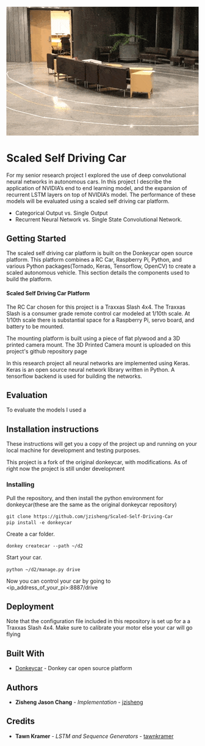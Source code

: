 ![Alt Text](https://raw.githubusercontent.com/jzisheng/Scaled-Self-Driving-Car/master/car_driving.gif)

# Scaled Self Driving Car


For my senior research project I explored the use of deep convolutional neural networks in autonomous cars. In this project I describe the application of NVIDIA’s end to end learning model, and the expansion of recurrent LSTM layers on top of NVIDIA’s model. The performance of these models will be evaluated using a scaled self driving car platform.

* Categorical Output vs. Single Output
* Recurrent Neural Network vs. Single State Convolutional Network.

## Getting Started

The scaled self driving car platform is built on the Donkeycar open source platform. This platform combines a RC Car, Raspberry Pi, Python, and various Python packages(Tornado, Keras, Tensorflow, OpenCV) to create a scaled autonomous vehicle. This section details the components used to build the platform.

#### Scaled Self Driving Car Platform

The RC Car chosen for this project is a Traxxas Slash 4x4. The Traxxas Slash is a consumer grade remote control car modeled at 1/10th scale. At 1/10th scale there is substantial space for a Raspberry Pi, servo board, and battery to be mounted.

The mounting platform is built using a piece of flat plywood and a 3D printed camera mount. The 3D Printed Camera mount is uploaded on this project's github repository page

In this research project all neural networks are implemented using Keras. Keras is an open source neural network library written in Python. A tensorflow backend is used for building the networks. 

## Evaluation
To evaluate the models I used a 

## Installation instructions

These instructions will get you a copy of the project up and running on your local machine for development and testing purposes.

This project is a fork of the original donkeycar, with modifications. As of right now the project is still under development

### Installing
Pull the repository, and then install the python environment for donkeycar(these are the same as the original donkeycar repository)

```
git clone https://github.com/jzisheng/Scaled-Self-Driving-Car
pip install -e donkeycar
```

Create a car folder.
```
donkey createcar --path ~/d2
```

Start your car.

```python ~/d2/manage.py drive```

Now you can control your car by going to <ip_address_of_your_pi>:8887/drive


## Deployment

Note that the configuration file included in this repository is set up for a a Traxxas Slash 4x4. Make sure to calibrate your motor else your car will go flying
## Built With

* [Donkeycar](https://github.com/wroscoe/donkey/) - Donkey car open source platform



## Authors

* **Zisheng Jason Chang** - *Implementation* - [jzisheng](https://github.com/jzisheng)

## Credits
* **Tawn Kramer** - *LSTM and Sequence Generators* - [tawnkramer](https://github.com/tawnkramer/donkey/tree/master/donkeycar)


